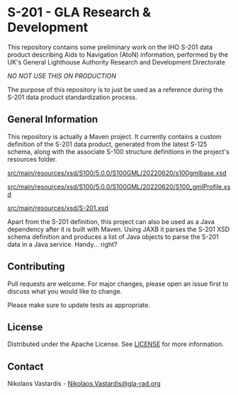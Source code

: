 # S-201 - GLA Research & Development
This repository contains some preliminary work on the IHO S-201 data product
describing Aids to Navigation (AtoN) information, performed by the UK's General
Lighthouse Authority Research and Development Directorate


*NO NOT USE THIS ON PRODUCTION*

The purpose of this repository is to just be used as a reference during the
S-201 data product standardization process.

## General Information
This repository is actually a Maven project. It currently contains a custom
definition of the S-201 data product, generated from the latest S-125 schema,
along with the associate S-100 structure definitions in the project's resources
folder.

[src/main/resources/xsd/S100/5.0.0/S100GML/20220620/s100gmlbase.xsd](src/main/resources/xsd/S100/5.0.0/S100GML/20220620/s100gmlbase.xsd)

[src/main/resources/xsd/S100/5.0.0/S100GML/20220620/S100_gmlProfile.xsd](src/main/resources/xsd/S100/5.0.0/S100GML/20220620/S100_gmlProfile.xsd)

[src/main/resources/xsd/S-201.xsd](src/main/resources/xsd/S-201.xsd)

Apart from the S-201 definition, this project can also be used as a Java 
dependency after it is built with Maven. Using JAXB it parses the S-201 XSD
schema definition and produces a list of Java objects to parse the S-201 data
in a Java service. Handy... right?

## Contributing
Pull requests are welcome. For major changes, please open an issue first to
discuss what you would like to change.

Please make sure to update tests as appropriate.

## License
Distributed under the Apache License. See [LICENSE](./LICENSE) for more
information.

## Contact
Nikolaos Vastardis - Nikolaos.Vastardis@gla-rad.org

